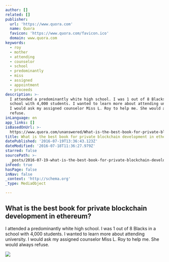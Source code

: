 ```yaml
---
author: []
related: []
publisher:
  url: 'https://www.quora.com'
  name: Quora
  favicon: 'https://www.quora.com/favicon.ico'
  domain: www.quora.com
keywords:
  - roy
  - mother
  - attending
  - counselor
  - school
  - predominantly
  - miss
  - assigned
  - appointment
  - proceeds
description: >-
  I attended a predominantly white high school. I was 1 out of 8 Blacks in a
  school with 4,000 students. I wanted to learn more about attending university.
  I would ask my assigned counselor Miss L. Roy to help me. She would always
  refuse.
inLanguage: en
app_links: []
isBasedOnUrl: >-
  https://www.quora.com/unanswered/What-is-the-best-book-for-private-blockchain-development-in-ethereum
title: What is the best book for private blockchain development in ethereum?
datePublished: '2016-07-19T13:36:43.123Z'
dateModified: '2016-07-18T11:36:27.979Z'
starred: false
sourcePath: >-
  _posts/2016-07-19-what-is-the-best-book-for-private-blockchain-development-in.md
inFeed: true
hasPage: false
inNav: false
_context: 'http://schema.org'
_type: MediaObject

---
```

<article style=""><h1>What is the best book for private blockchain development in ethereum?</h1><p>I attended a predominantly white high school. I was 1 out of 8 Blacks in a school with 4,000 students. I wanted to learn more about attending university. I would ask my assigned counselor Miss L. Roy to help me. She would always refuse.</p><img src="https://qsf.ec.quoracdn.net/-images.new_grid.fb_share_default.pnge6dde9cfa6e03c43.png" /></article>